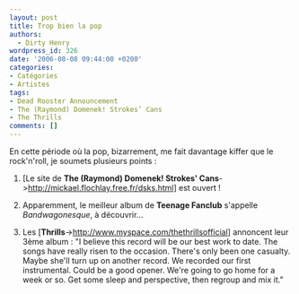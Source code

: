 ```yaml
---
layout: post
title: Trop bien la pop
authors:
  - Dirty Henry
wordpress_id: 326
date: '2006-08-08 09:44:00 +0200'
categories:
- Catégories
- Artistes
tags:
- Dead Rooster Announcement
- The (Raymond) Domenek! Strokes’ Cans
- The Thrills
comments: []
---
```

En cette période où la pop, bizarrement, me fait davantage kiffer que le rock'n'roll, je soumets plusieurs points :

1. [Le site de __The (Raymond) Domenek! Strokes' Cans__->http://mickael.flochlay.free.fr/dsks.html] est ouvert !

2. Apparemment, le meilleur album de __Teenage Fanclub__ s'appelle *Bandwagonesque*, à découvrir...

3. Les [__Thrills__->http://www.myspace.com/thethrillsofficial] annoncent leur 3ème album : 
<quote>"I believe this record will be our best work to date. The songs have really risen to the occasion. There's only been one casualty. Maybe she'll turn up on another record. We recorded our first instrumental. Could be a good opener. We're going to go home for a week or so. Get some sleep and perspective, then regroup and mix it."</quote>
